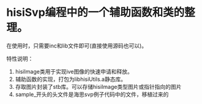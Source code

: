 # hisiSvp编程中的一个辅助函数和类的整理。

在使用时，只需要inc和lib文件即可(直接使用源码也可以)。

特性说明：
1. hisiImage类用于实现ive图像的快速申请和释放。
2. 辅助函数的实现，打包为libhisiUtils.a静态库。
3. 存取图片封装了stb库。可以存储hisiImage类型图片或指针指向的图片
4. sample_开头的头文件是海思svp例子代码中的文件，移植过来的
